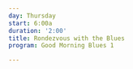 ```yaml
---
day: Thursday
start: 6:00a
duration: '2:00'
title: Rondezvous with the Blues
program: Good Morning Blues 1

---
```

